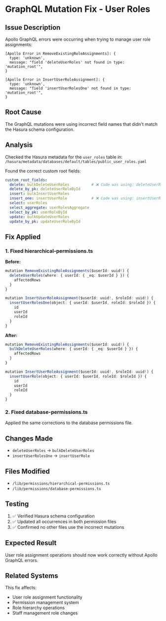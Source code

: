 # GraphQL Mutation Fix - User Roles

## Issue Description
Apollo GraphQL errors were occurring when trying to manage user role assignments:

```
[Apollo Error in RemoveExistingRoleAssignments]: {
  type: 'unknown',
  message: "field 'deleteUserRoles' not found in type: 'mutation_root'",
}

[Apollo Error in InsertUserRoleAssignment]: {
  type: 'unknown',
  message: "field 'insertUserRolesOne' not found in type: 'mutation_root'",
}
```

## Root Cause
The GraphQL mutations were using incorrect field names that didn't match the Hasura schema configuration.

## Analysis
Checked the Hasura metadata for the `user_roles` table in:
`/hasura/metadata/databases/default/tables/public_user_roles.yaml`

Found the correct custom root fields:
```yaml
custom_root_fields:
  delete: bulkDeleteUserRoles          # ❌ Code was using: deleteUserRoles
  delete_by_pk: deleteUserRoleById
  insert: bulkInsertUserRoles
  insert_one: insertUserRole           # ❌ Code was using: insertUserRolesOne
  select: userRoles
  select_aggregate: userRolesAggregate
  select_by_pk: userRoleById
  update: bulkUpdateUserRoles
  update_by_pk: updateUserRoleById
```

## Fix Applied

### 1. Fixed hierarchical-permissions.ts
**Before:**
```typescript
mutation RemoveExistingRoleAssignments($userId: uuid!) {
  deleteUserRoles(where: { userId: { _eq: $userId } }) {
    affectedRows
  }
}

mutation InsertUserRoleAssignment($userId: uuid!, $roleId: uuid!) {
  insertUserRolesOne(object: { userId: $userId, roleId: $roleId }) {
    id
    userId
    roleId
  }
}
```

**After:**
```typescript
mutation RemoveExistingRoleAssignments($userId: uuid!) {
  bulkDeleteUserRoles(where: { userId: { _eq: $userId } }) {
    affectedRows
  }
}

mutation InsertUserRoleAssignment($userId: uuid!, $roleId: uuid!) {
  insertUserRole(object: { userId: $userId, roleId: $roleId }) {
    id
    userId
    roleId
  }
}
```

### 2. Fixed database-permissions.ts
Applied the same corrections to the database permissions file.

## Changes Made
- `deleteUserRoles` → `bulkDeleteUserRoles`
- `insertUserRolesOne` → `insertUserRole`

## Files Modified
- `/lib/permissions/hierarchical-permissions.ts`
- `/lib/permissions/database-permissions.ts`

## Testing
1. ✅ Verified Hasura schema configuration
2. ✅ Updated all occurrences in both permission files
3. ✅ Confirmed no other files use the incorrect mutations

## Expected Result
User role assignment operations should now work correctly without Apollo GraphQL errors.

## Related Systems
This fix affects:
- User role assignment functionality
- Permission management system
- Role hierarchy operations
- Staff management role changes
